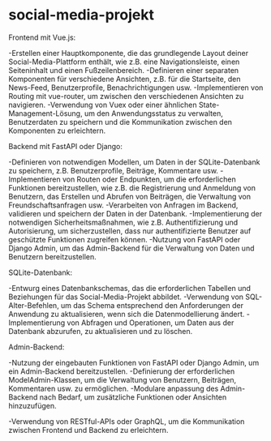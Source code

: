 # social-media-projekt

Frontend mit Vue.js:

-Erstellen einer Hauptkomponente, die das grundlegende Layout deiner Social-Media-Plattform enthält, wie z.B. eine Navigationsleiste, einen Seiteninhalt und einen Fußzeilenbereich.
-Definieren einer separaten Komponenten für verschiedene Ansichten, z.B. für die Startseite, den News-Feed, Benutzerprofile, Benachrichtigungen usw.
-Implementieren von Routing mit vue-router, um zwischen den verschiedenen Ansichten zu navigieren.
-Verwendung von Vuex oder einer ähnlichen State-Management-Lösung, um den Anwendungsstatus zu verwalten, Benutzerdaten zu speichern und die Kommunikation zwischen den Komponenten zu erleichtern.


Backend mit FastAPI oder Django:

-Definieren von notwendigen Modellen, um Daten in der SQLite-Datenbank zu speichern, z.B. Benutzerprofile, Beiträge, Kommentare usw.
-Implementieren von Routen oder Endpunkten, um die erforderlichen Funktionen bereitzustellen, wie z.B. die Registrierung und Anmeldung von Benutzern, das Erstellen und Abrufen von Beiträgen, die Verwaltung von Freundschaftsanfragen usw.
-Verarbeiten von Anfragen im Backend, validieren und speichern der Daten in der Datenbank.
-Implementierung der notwendigen Sicherheitsmaßnahmen, wie z.B. Authentifizierung und Autorisierung, um sicherzustellen, dass nur authentifizierte Benutzer auf geschützte Funktionen zugreifen können.
-Nutzung von FastAPI oder Django Admin, um das Admin-Backend für die Verwaltung von Daten und Benutzern bereitzustellen.


SQLite-Datenbank:

-Entwurg eines Datenbankschemas, das die erforderlichen Tabellen und Beziehungen für das Social-Media-Projekt abbildet.
-Verwendung von SQL-Alter-Befehlen, um das Schema entsprechend den Anforderungen der Anwendung zu aktualisieren, wenn sich die Datenmodellierung ändert.
-Implementierung von Abfragen und Operationen, um Daten aus der Datenbank abzurufen, zu aktualisieren und zu löschen.


Admin-Backend:

-Nutzung der eingebauten Funktionen von FastAPI oder Django Admin, um ein Admin-Backend bereitzustellen.
-Definierung der erforderlichen ModelAdmin-Klassen, um die Verwaltung von Benutzern, Beiträgen, Kommentaren usw. zu ermöglichen.
-Modulare anpassung des Admin-Backend nach Bedarf, um zusätzliche Funktionen oder Ansichten hinzuzufügen.

-Verwendung von RESTful-APIs oder GraphQL, um die Kommunikation zwischen Frontend und Backend zu erleichtern.
